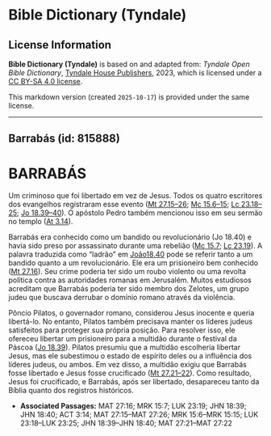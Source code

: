 # Bible Dictionary (Tyndale)

## License Information

**Bible Dictionary (Tyndale)** is based on and adapted from: _Tyndale Open Bible Dictionary_, [Tyndale House Publishers](https://tyndaleopenresources.com/), 2023, which is licensed under a [CC BY-SA 4.0 license](https://creativecommons.org/licenses/by-sa/4.0/legalcode.en).

This markdown version (created `2025-10-17`) is provided under the same license.



--------------------------------

## Barrabás (id: 815888)

BARRABÁS
========

Um criminoso que foi libertado em vez de Jesus. Todos os quatro escritores dos evangelhos registraram esse evento ([Mt 27\.15–26](https://ref.ly/Matt27:15-Matt27:26); [Mc 15\.6–15](https://ref.ly/Mark15:6-Mark15:15); [Lc 23\.18–25](https://ref.ly/Luke23:18-Luke23:25); [Jo 18\.39–40](https://ref.ly/John18:39-John18:40)). O apóstolo Pedro também mencionou isso em seu sermão no templo ([At 3\.14](https://ref.ly/Acts3:14)).

Barrabás era conhecido como um bandido ou revolucionário (Jo 18\.40\) e havia sido preso por assassinato durante uma rebelião ([Mc 15\.7](https://ref.ly/Mark15:7); [Lc 23\.19](https://ref.ly/Luke23:19)). A palavra traduzida como “ladrão” em [João18\.40](https://ref.ly/John18:40) pode se referir tanto a um bandido quanto a um revolucionário. Ele era um prisioneiro bem conhecido ([Mt 27\.16](https://ref.ly/Matt27:16)). Seu crime poderia ter sido um roubo violento ou uma revolta política contra as autoridades romanas em Jerusalém. Muitos estudiosos acreditam que Barrabás poderia ter sido membro dos Zelotes, um grupo judeu que buscava derrubar o domínio romano através da violência.

Pôncio Pilatos, o governador romano, considerou Jesus inocente e queria libertá\-lo. No entanto, Pilatos também precisava manter os líderes judeus satisfeitos para proteger sua própria posição. Para resolver isso, ele ofereceu libertar um prisioneiro para a multidão durante o festival da Páscoa ([Jo 18\.39](https://ref.ly/John18:39)). Pilatos presumiu que a multidão escolheria libertar Jesus, mas ele subestimou o estado de espírito deles ou a influência dos líderes judeus, ou ambos. Em vez disso, a multidão exigiu que Barrabás fosse libertado e Jesus fosse crucificado ([Mt 27\.21–22](https://ref.ly/Matt27:21-Matt27:22)). Como resultado, Jesus foi crucificado, e Barrabás, após ser libertado, desapareceu tanto da Bíblia quanto dos registros históricos.

* **Associated Passages:** MAT 27:16; MRK 15:7; LUK 23:19; JHN 18:39; JHN 18:40; ACT 3:14; MAT 27:15–MAT 27:26; MRK 15:6–MRK 15:15; LUK 23:18–LUK 23:25; JHN 18:39–JHN 18:40; MAT 27:21–MAT 27:22

